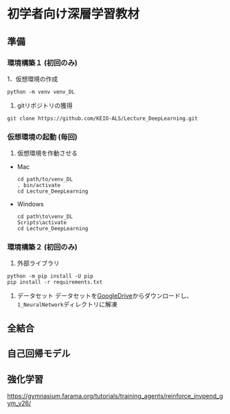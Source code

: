 # 初学者向け深層学習教材

## 準備

### 環境構築１ (初回のみ)

1．仮想環境の作成
```
python -m venv venv_DL
```

1. gitリポジトリの獲得
```
git clone https://github.com/KEIO-ALS/Lecture_DeepLearning.git
```


### 仮想環境の起動 (毎回)

1. 仮想環境を作動させる
- Mac
    ```
    cd path/to/venv_DL
    . bin/activate
    cd Lecture_DeepLearning
    ```
- Windows
    ```
    cd path\to\venv_DL
    Scripts\activate
    cd Lecture_DeepLearning
    ```


### 環境構築２ (初回のみ)

1. 外部ライブラリ
```
python -m pip install -U pip
pip install -r requirements.txt
```

1. データセット
データセットを[GoogleDrive](https://drive.google.com/file/d/1NOmv4nSnx9cnPUzORlZtfCDZ1pdeuED3/view?usp=sharing)からダウンロードし、`1_NeuralNetwork`ディレクトリに解凍


## 全結合

## 自己回帰モデル

## 強化学習
https://gymnasium.farama.org/tutorials/training_agents/reinforce_invpend_gym_v26/